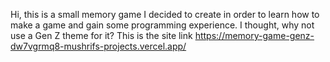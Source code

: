 Hi, this is a small memory game I decided to create in order to learn how to make a game and gain some programming experience. I thought, why not use a Gen Z theme for it?
 This is the site link 
https://memory-game-genz-dw7vgrmq8-mushrifs-projects.vercel.app/
